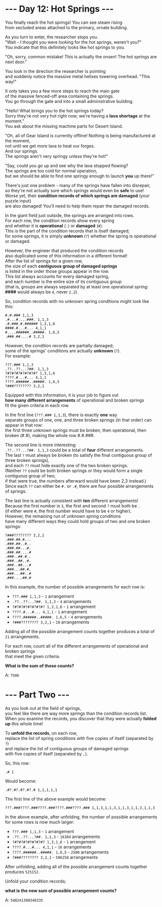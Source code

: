 # --- Day 12: Hot Springs ---

You finally reach the hot springs! You can see steam rising  
from secluded areas attached to the primary, ornate building.

As you turn to enter, the researcher stops you.  
"Wait - I thought you were looking for the hot springs, weren't you?"  
You indicate that this definitely looks like hot springs to you.

"Oh, sorry, common mistake! This is actually the onsen! The hot springs are next door."

You look in the direction the researcher is pointing  
and suddenly notice the massive metal helixes towering overhead. "This way!"

It only takes you a few more steps to reach the main gate  
of the massive fenced-off area containing the springs.  
You go through the gate and into a small administrative building.

"Hello! What brings you to the hot springs today?  
Sorry they're not very hot right now; we're having a **lava shortage** at the moment."  
You ask about the missing machine parts for Desert Island.

"Oh, all of Gear Island is currently offline! Nothing is being manufactured at the moment,  
not until we get more lava to heat our forges.  
And our springs.  
The springs aren't very springy unless they're hot!"

"Say, could you go up and see why the lava stopped flowing?  
The springs are too cold for normal operation,  
but we should be able to find one springy enough to launch **you** up there!"

There's just one problem - many of the springs have fallen into disrepair,  
so they're not actually sure which springs would even be **safe** to use!  
Worse yet, their **condition records of which springs are damaged** (your puzzle input)  
are also damaged! You'll need to help them repair the damaged records.

In the giant field just outside, the springs are arranged into rows.  
For each row, the condition records show every spring  
and whether it is **operational** (`.`) or **damaged** (`#`).  
This is the part of the condition records that is itself damaged;  
for some springs, it is simply **unknown** (`?`) whether the spring is operational or damaged.

However, the engineer that produced the condition records  
also duplicated some of this information in a different format!  
After the list of springs for a given row,  
the size of each **contiguous group of damaged springs**  
is listed in the order those groups appear in the row.  
This list always accounts for every damaged spring,  
and each number is the entire size of its contiguous group  
(that is, groups are always separated by at least one operational spring:
**####** would always be `4`, never `2,2`).

So, condition records with no unknown spring conditions might look like this:

```text
#.#.### 1,1,3
.#...#....###. 1,1,3
.#.###.#.###### 1,3,1,6
####.#...#... 4,1,1
#....######..#####. 1,6,5
.###.##....# 3,2,1
```

However, the condition records are partially damaged;  
some of the springs' conditions are actually **unknown** (`?`).  
For example:

```text
???.### 1,1,3
.??..??...?##. 1,1,3
?#?#?#?#?#?#?#? 1,3,1,6
????.#...#... 4,1,1
????.######..#####. 1,6,5
?###???????? 3,2,1
```

Equipped with this information, it is your job to figure out  
**how many different arrangements** of operational and broken springs  
fit the given criteria in each row.

In the first line (`???.### 1,1,3`), there is exactly **one** way  
separate groups of one, one, and three broken springs (in that order) can appear in that row:  
the first three unknown springs must be broken, then operational, then broken (#.#), making the whole row #.#.###.

The second line is more interesting:  
`.??..??...?##. 1,1,3` could be a total of **four** different arrangements.  
The last `?` must always be broken (to satisfy the final contiguous group of three broken springs),  
and each `??` must hide exactly one of the two broken springs.  
(Neither `??` could be both broken springs or they would form a single contiguous group of two;  
if that were true, the numbers afterward would have been 2,3 instead.)  
Since each `??` can either be `#.` or `.#`, there are four possible arrangements of springs.

The last line is actually consistent with **ten** different arrangements!  
Because the first number is `3`, the first and second `?` must both be `.`  
(if either were `#`, the first number would have to be `4` or higher).  
However, the remaining run of unknown spring conditions  
have many different ways they could hold groups of two and one broken springs:

```text
?###???????? 3,2,1
.###.##.#...
.###.##..#..
.###.##...#.
.###.##....#
.###..##.#..
.###..##..#.
.###..##...#
.###...##.#.
.###...##..#
.###....##.#
```

In this example, the number of possible arrangements for each row is:

- `???.### 1,1,3` - `1` arrangement
- `.??..??...?##. 1,1,3` - `4` arrangements
- `?#?#?#?#?#?#?#? 1,3,1,6` - `1` arrangement
- `????.#...#... 4,1,1` - `1` arrangement
- `????.######..#####. 1,6,5` - `4` arrangements
- `?###???????? 3,2,1` - `10` arrangements

Adding all of the possible arrangement counts together produces a total of `21` arrangements.

For each row, count all of the different arrangements of operational and broken springs  
that meet the given criteria.

**What is the sum of those counts?**

A: `7506`

# --- Part Two ---

As you look out at the field of springs,  
you feel like there are way more springs than the condition records list.  
When you examine the records, you discover that they were actually **folded up** this whole time!

To **unfold the records**, on each row,  
replace the list of spring conditions with five copies of itself (separated by `?`)  
and replace the list of contiguous groups of damaged springs  
with five copies of itself (separated by `,`).

So, this row:

`.# 1`

Would become:

`.#?.#?.#?.#?.# 1,1,1,1,1`

The first line of the above example would become:

`???.###????.###????.###????.###????.### 1,1,3,1,1,3,1,1,3,1,1,3,1,1,3`

In the above example, after unfolding, the number of possible arrangements for some rows is now much larger:

- `???.### 1,1,3` - `1` arrangement
- `.??..??...?##. 1,1,3` - `16384` arrangements
- `?#?#?#?#?#?#?#? 1,3,1,6` - `1` arrangement
- `????.#...#... 4,1,1` - `16` arrangements
- `????.######..#####. 1,6,5` - `2500` arrangements
- `?###???????? 3,2,1` - `506250` arrangements

After unfolding, adding all of the possible arrangement counts together produces `525152`.

Unfold your condition records;

**what is the new sum of possible arrangement counts?**

A: `548241300348335`
